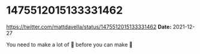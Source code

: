 # 1475512015133331462
https://twitter.com/mattdavella/status/1475512015133331462
**Date:** 2021-12-27

You need to make a lot of 💩 before you can make 💎
